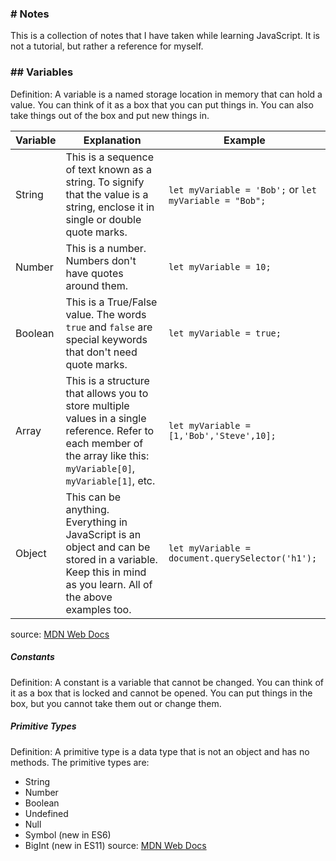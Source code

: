 ### # Notes
This is a collection of notes that I have taken while learning JavaScript. It is not a tutorial, but rather a reference for myself.

### ## Variables

Definition: A variable is a named storage location in memory that can hold a value. You can think of it as a box that you can put things in. You can also take things out of the box and put new things in.

| Variable | Explanation | Example |
|---|---|---|
| String | This is a sequence of text known as a string. To signify that the value is a string, enclose it in single or double quote marks. | `let myVariable = 'Bob';` or `let myVariable = "Bob";` |
| Number | This is a number. Numbers don't have quotes around them. | `let myVariable = 10;` |
| Boolean | This is a True/False value. The words `true` and `false` are special keywords that don't need quote marks. | `let myVariable = true;` |
| Array | This is a structure that allows you to store multiple values in a single reference. Refer to each member of the array like this: `myVariable[0]`, `myVariable[1]`, etc. | `let myVariable = [1,'Bob','Steve',10];` |
| Object | This can be anything. Everything in JavaScript is an object and can be stored in a variable. Keep this in mind as you learn. All of the above examples too. | `let myVariable = document.querySelector('h1');` |

source: [MDN Web Docs](https://developer.mozilla.org/en-US/docs/Learn_web_development/Getting_started/Your_first_website/Adding_interactivity)


##### Constants 
Definition: A constant is a variable that cannot be changed. You can think of it as a box that is locked and cannot be opened. You can put things in the box, but you cannot take them out or change them.

##### Primitive Types

Definition: A primitive type is a data type that is not an object and has no methods. The primitive types are:
- String
- Number
- Boolean
- Undefined
- Null
- Symbol (new in ES6)
- BigInt (new in ES11)
source: [MDN Web Docs](https://developer.mozilla.org/en-US/docs/Web/JavaScript/Data_structures#primitive_values)
